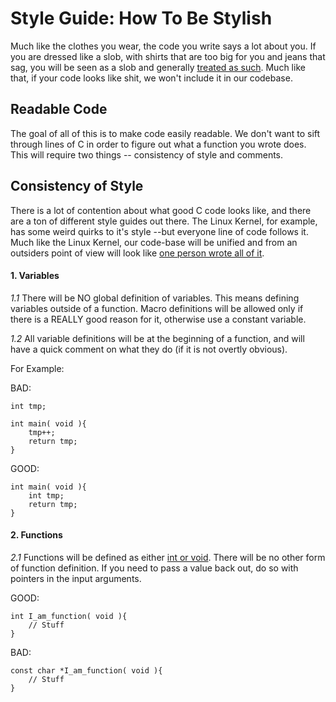 # Style Guide: How To Be Stylish
Much like the clothes you wear, the code you write says a lot about you. If you are dressed like a slob, with shirts that are too big for you and jeans that sag, you will be seen as a slob and generally [treated as such](null "It is a tough life for true slobs."). Much like that, if your code looks like shit, we won't include it in our codebase.

## Readable Code
The goal of all of this is to make code easily readable. We don't want to sift through lines of C in order to figure out what a function you wrote does. This will require two things -- consistency of style and comments. 

## Consistency of Style
There is a lot of contention about what good C code looks like, and there are a ton of different style guides out there. The Linux Kernel, for example, has some weird quirks to it's style --but everyone line of code follows it. Much like the Linux Kernel, our code-base will be unified and from an outsiders point of view will look like [one person wrote all of it](null "That one person will be me. I will get all the credit.").

#### 1. Variables
*1.1* There will be NO global definition of variables. This means defining variables outside of a function. Macro definitions will be allowed only if there is a REALLY good reason for it, otherwise use a constant variable. 

*1.2* All variable definitions will be at the beginning of a function, and will have a quick comment on what they do (if it is not overtly obvious).

For Example:

BAD:
```
int tmp;

int main( void ){
    tmp++;
    return tmp;
}
```

GOOD:
```
int main( void ){
    int tmp;
    return tmp;
}
```
#### 2. Functions
*2.1* Functions will be defined as either [int or void](null "This is not a hard and fast rule, if there is a VERY good reason to use a different function definition then do so."). There will be no other form of function definition. If you need to pass a value back out, do so with pointers in the input arguments.

GOOD:
```
int I_am_function( void ){
    // Stuff
}
```

BAD:
```
const char *I_am_function( void ){
    // Stuff
}
```
